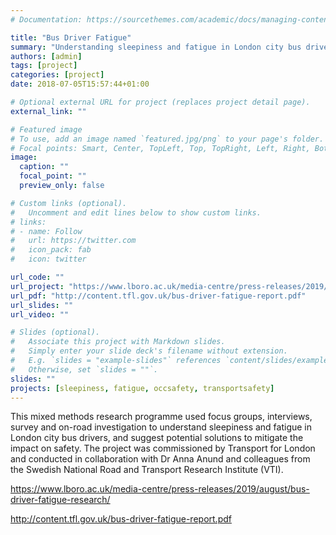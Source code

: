 ```yaml
---
# Documentation: https://sourcethemes.com/academic/docs/managing-content/

title: "Bus Driver Fatigue"
summary: "Understanding sleepiness and fatigue in London city bus drivers 2018-2020"
authors: [admin]
tags: [project]
categories: [project]
date: 2018-07-05T15:57:44+01:00

# Optional external URL for project (replaces project detail page).
external_link: ""

# Featured image
# To use, add an image named `featured.jpg/png` to your page's folder.
# Focal points: Smart, Center, TopLeft, Top, TopRight, Left, Right, BottomLeft, Bottom, BottomRight.
image:
  caption: ""
  focal_point: ""
  preview_only: false

# Custom links (optional).
#   Uncomment and edit lines below to show custom links.
# links:
# - name: Follow
#   url: https://twitter.com
#   icon_pack: fab
#   icon: twitter

url_code: ""
url_project: "https://www.lboro.ac.uk/media-centre/press-releases/2019/august/bus-driver-fatigue-research/"
url_pdf: "http://content.tfl.gov.uk/bus-driver-fatigue-report.pdf"
url_slides: ""
url_video: ""

# Slides (optional).
#   Associate this project with Markdown slides.
#   Simply enter your slide deck's filename without extension.
#   E.g. `slides = "example-slides"` references `content/slides/example-slides.md`.
#   Otherwise, set `slides = ""`.
slides: ""
projects: [sleepiness, fatigue, occsafety, transportsafety]
---
```

This mixed methods research programme used focus groups, interviews, survey and on-road investigation to understand sleepiness and fatigue in London city bus drivers, and suggest potential solutions to mitigate the impact on safety. The project was commissioned by Transport for London and conducted in collaboration with Dr Anna Anund and colleagues from the Swedish National Road and Transport Research Institute (VTI).

https://www.lboro.ac.uk/media-centre/press-releases/2019/august/bus-driver-fatigue-research/

http://content.tfl.gov.uk/bus-driver-fatigue-report.pdf
